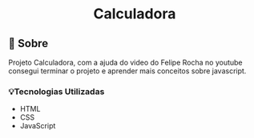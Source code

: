  <h1 align="center"> Calculadora </h1>
 
## 📕 Sobre 
  Projeto Calculadora, com a ajuda do video do Felipe Rocha no youtube consegui terminar o projeto e aprender mais conceitos sobre javascript.
  
  ### 💡Tecnologias Utilizadas
- HTML
- CSS
- JavaScript
